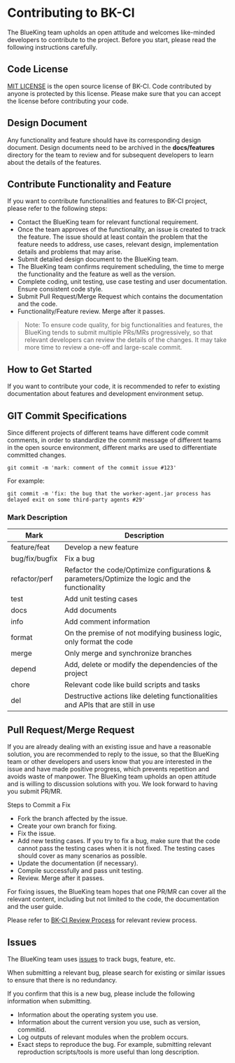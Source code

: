 # Contributing to BK-CI

The BlueKing team upholds an open attitude and welcomes like-minded developers to contribute to the project. Before you start, please read the following instructions carefully.

## Code License

[MIT LICENSE](LICENSE.txt) is the open source license of BK-CI. Code contributed by anyone is protected by this license. Please make sure that you can accept the license before contributing your code.

## Design Document

Any functionality and feature should have its corresponding design document. Design documents need to be archived in the **docs/features** directory for the team to review and for subsequent developers to learn about the details of the features.

## Contribute Functionality and Feature

If you want to contribute functionalities and features to BK-CI project, please refer to the following steps:

* Contact the BlueKing team for relevant functional requirement.
* Once the team approves of the functionality, an issue is created to track the feature. The issue should at least contain the problem that the feature needs to address, use cases, relevant design, implementation details and problems that may arise.
* Submit detailed design document to the BlueKing team.
* The BlueKing team confirms requirement scheduling, the time to merge the functionality and the feature as well as the version.
* Complete coding, unit testing, use case testing and user documentation. Ensure consistent code style.
* Submit Pull Request/Merge Request which contains the documentation and the code.
* Functionality/Feature review. Merge after it passes.

> Note: To ensure code quality, for big functionalities and features, the BlueKing tends to submit multiple PRs/MRs progressively, so that relevant developers can review the details of the changes. It may take more time to review a one-off and large-scale commit.

## How to Get Started

If you want to contribute your code, it is recommended to refer to existing documentation about features and development environment setup.

## GIT Commit Specifications

Since different projects of different teams have different code commit comments, in order to standardize the commit message of different teams in the open source environment, different marks are used to differentiate committed changes.

```
git commit -m 'mark: comment of the commit issue #123'
```

For example:

```shell
git commit -m 'fix: the bug that the worker-agent.jar process has delayed exit on some third-party agents #29'
```

### Mark Description

| Mark     | Description                                   |
| -------- | -------------------------------------- |
| feature/feat  | Develop a new feature                             |
| bug/fix/bugfix   | Fix a bug                                |
| refactor/perf | Refactor the code/Optimize configurations & parameters/Optimize the logic and the functionality |
| test     | Add unit testing cases                   |
| docs     | Add documents                               |
| info     | Add comment information                         |
| format   | On the premise of not modifying business logic, only format the code  |
| merge    | Only merge and synchronize branches                       |
| depend   | Add, delete or modify the dependencies of the project                 |
| chore    | Relevant code like build scripts and tasks                 |
| del    | Destructive actions like deleting functionalities and APIs that are still in use               |

## Pull Request/Merge Request

If you are already dealing with an existing issue and have a reasonable solution, you are recommended to reply to the issue, so that the BlueKing team or other developers and users know that you are interested in the issue and have made positive progress, which prevents repetition and avoids waste of manpower. The BlueKing team upholds an open attitude and is willing to discussion solutions with you. We look forward to having you submit PR/MR.

Steps to Commit a Fix

* Fork the branch affected by the issue.
* Create your own branch for fixing.
* Fix the issue.
* Add new testing cases. If you try to fix a bug, make sure that the code cannot pass the testing cases when it is not fixed. The testing cases should cover as many scenarios as possible.
* Update the documentation (if necessary).
* Compile successfully and pass unit testing.
* Review. Merge after it passes.

For fixing issues, the BlueKing team hopes that one PR/MR can cover all the relevant content, including but not limited to the code, the documentation and the user guide.

Please refer to [BK-CI Review Process](./docs/specification/review.en.md) for relevant review process.

## Issues

The BlueKing team uses [issues](https://github.com/Tencent/bk-ci/issues) to track bugs, feature, etc.

When submitting a relevant bug, please search for existing or similar issues to ensure that there is no redundancy.

If you confirm that this is a new bug, please include the following information when submitting.

* Information about the operating system you use.
* Information about the current version you use, such as version, commitid.
* Log outputs of relevant modules when the problem occurs.
* Exact steps to reproduce the bug. For example, submitting relevant reproduction scripts/tools is more useful than long description.
